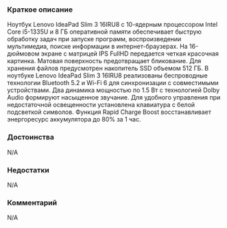 ### **Краткое описание**
Ноутбук Lenovo IdeaPad Slim 3 16IRU8 с 10-ядерным процессором Intel Core i5-1335U и 8 ГБ оперативной памяти обеспечивает быструю обработку задач при запуске программ, воспроизведении мультимедиа, поиске информации в интернет-браузерах. На 16-дюймовом экране с матрицей IPS FullHD передается четкая красочная картинка. Матовая поверхность предотвращает бликование. Для хранения файлов предусмотрен накопитель SSD объемом 512 ГБ.  В ноутбуке Lenovo IdeaPad Slim 3 16IRU8 реализованы беспроводные технологии Bluetooth 5.2 и Wi-Fi 6 для синхронизации с совместимыми устройствами. Два динамика мощностью по 1.5 Вт с технологией Dolby Audio формируют насыщенное звучание. Для удобного управления при недостаточной освещенности установлена клавиатура с белой подсветкой символов. Функция Rapid Charge Boost восстанавливает энергоресурс аккумулятора до 80% за 1 час.

### **Достоинства**
N/A

### **Недостатки**
N/A

### **Комментарий**
N/A
